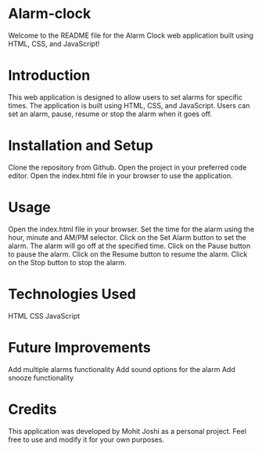 # Alarm-clock
Welcome to the README file for the Alarm Clock web application built using HTML, CSS, and JavaScript!
# Introduction
This web application is designed to allow users to set alarms for specific times.
The application is built using HTML, CSS, and JavaScript. 
Users can set an alarm, pause, resume or stop the alarm when it goes off.
# Installation and Setup
Clone the repository from Github.
Open the project in your preferred code editor.
Open the index.html file in your browser to use the application.
# Usage
Open the index.html file in your browser.
Set the time for the alarm using the hour, minute and AM/PM selector.
Click on the Set Alarm button to set the alarm.
The alarm will go off at the specified time.
Click on the Pause button to pause the alarm.
Click on the Resume button to resume the alarm.
Click on the Stop button to stop the alarm.
# Technologies Used
HTML
CSS
JavaScript
# Future Improvements
Add multiple alarms functionality
Add sound options for the alarm
Add snooze functionality
# Credits
This application was developed by Mohit Joshi as a personal project. Feel free to use and modify it for your own purposes.
